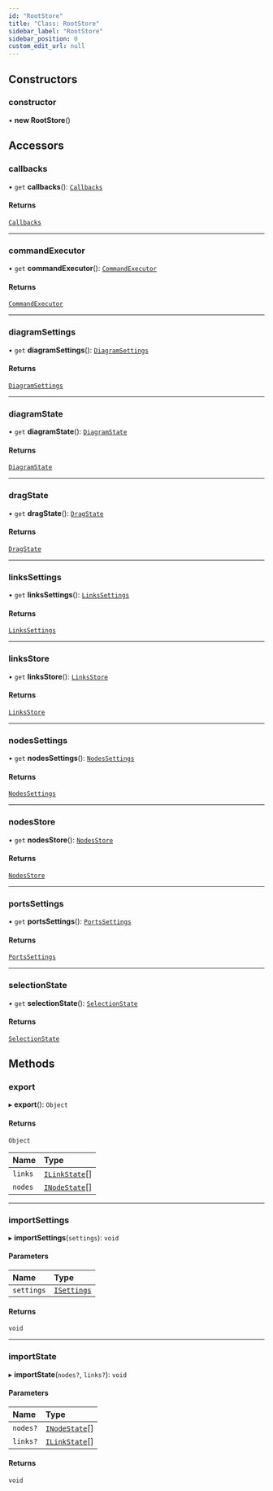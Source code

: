 ```yaml
---
id: "RootStore"
title: "Class: RootStore"
sidebar_label: "RootStore"
sidebar_position: 0
custom_edit_url: null
---
```


## Constructors

### constructor

• **new RootStore**()

## Accessors

### callbacks

• `get` **callbacks**(): [`Callbacks`](Callbacks.md)

#### Returns

[`Callbacks`](Callbacks.md)

___

### commandExecutor

• `get` **commandExecutor**(): [`CommandExecutor`](CommandExecutor.md)

#### Returns

[`CommandExecutor`](CommandExecutor.md)

___

### diagramSettings

• `get` **diagramSettings**(): [`DiagramSettings`](DiagramSettings.md)

#### Returns

[`DiagramSettings`](DiagramSettings.md)

___

### diagramState

• `get` **diagramState**(): [`DiagramState`](DiagramState.md)

#### Returns

[`DiagramState`](DiagramState.md)

___

### dragState

• `get` **dragState**(): [`DragState`](DragState.md)

#### Returns

[`DragState`](DragState.md)

___

### linksSettings

• `get` **linksSettings**(): [`LinksSettings`](LinksSettings.md)

#### Returns

[`LinksSettings`](LinksSettings.md)

___

### linksStore

• `get` **linksStore**(): [`LinksStore`](LinksStore.md)

#### Returns

[`LinksStore`](LinksStore.md)

___

### nodesSettings

• `get` **nodesSettings**(): [`NodesSettings`](NodesSettings.md)

#### Returns

[`NodesSettings`](NodesSettings.md)

___

### nodesStore

• `get` **nodesStore**(): [`NodesStore`](NodesStore.md)

#### Returns

[`NodesStore`](NodesStore.md)

___

### portsSettings

• `get` **portsSettings**(): [`PortsSettings`](PortsSettings.md)

#### Returns

[`PortsSettings`](PortsSettings.md)

___

### selectionState

• `get` **selectionState**(): [`SelectionState`](SelectionState.md)

#### Returns

[`SelectionState`](SelectionState.md)

## Methods

### export

▸ **export**(): `Object`

#### Returns

`Object`

| Name | Type |
| :------ | :------ |
| `links` | [`ILinkState`](../interfaces/ILinkState.md)[] |
| `nodes` | [`INodeState`](../interfaces/INodeState.md)[] |

___

### importSettings

▸ **importSettings**(`settings`): `void`

#### Parameters

| Name | Type |
| :------ | :------ |
| `settings` | [`ISettings`](../interfaces/ISettings.md) |

#### Returns

`void`

___

### importState

▸ **importState**(`nodes?`, `links?`): `void`

#### Parameters

| Name | Type |
| :------ | :------ |
| `nodes?` | [`INodeState`](../interfaces/INodeState.md)[] |
| `links?` | [`ILinkState`](../interfaces/ILinkState.md)[] |

#### Returns

`void`

